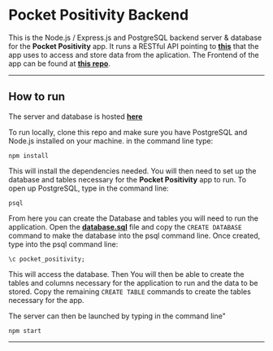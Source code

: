 # Pocket Positivity Backend

This is the Node.js / Express.js and PostgreSQL backend server & database for the **Pocket Positivity** app. It runs a RESTful API pointing to [**this**](https://help-for-heroes.herokuapp.com/) that the app uses to access and store data from the aplication. The Frontend of the app can be found at [**this repo**](https://github.com/metalentco/pocket_positivity_backend).

---

## How to run

The server and database is hosted [**here**](https://help-for-heroes.herokuapp.com/)

To run locally, clone this repo and make sure you have PostgreSQL and Node.js installed on your machine. in the command line type:

```
npm install
```

This will install the dependencies needed. You will then need to set up the database and tables necessary for the **Pocket Positivity** app to run. To open up PostgreSQL, type in the command line:

```
psql
```

From here you can create the Database and tables you will need to run the application. Open the [**database.sql**](database.sql) file and copy the `CREATE DATABASE` command to make the database into the psql command line. Once created, type into the psql command line:

```
\c pocket_positivity;
```

This will access the database. Then You will then be able to create the tables and columns necessary for the application to run and the data to be stored. Copy the remaining `CREATE TABLE` commands to create the tables necessary for the app.

The server can then be launched by typing in the command line"

```
npm start
```

---
